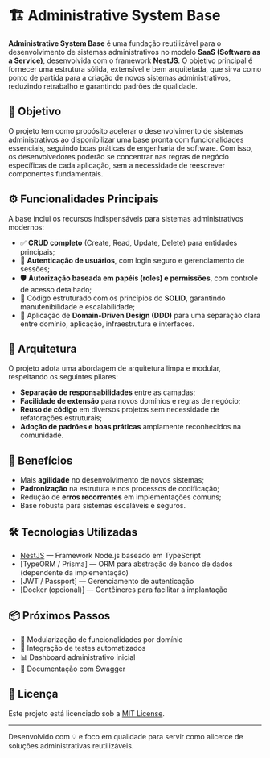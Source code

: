 # 🏗️ Administrative System Base

**Administrative System Base** é uma fundação reutilizável para o desenvolvimento de sistemas administrativos no modelo **SaaS (Software as a Service)**, desenvolvida com o framework **NestJS**. O objetivo principal é fornecer uma estrutura sólida, extensível e bem arquitetada, que sirva como ponto de partida para a criação de novos sistemas administrativos, reduzindo retrabalho e garantindo padrões de qualidade.

## 🎯 Objetivo

O projeto tem como propósito acelerar o desenvolvimento de sistemas administrativos ao disponibilizar uma base pronta com funcionalidades essenciais, seguindo boas práticas de engenharia de software. Com isso, os desenvolvedores poderão se concentrar nas regras de negócio específicas de cada aplicação, sem a necessidade de reescrever componentes fundamentais.

## ⚙️ Funcionalidades Principais

A base inclui os recursos indispensáveis para sistemas administrativos modernos:

- ✅ **CRUD completo** (Create, Read, Update, Delete) para entidades principais;
- 🔐 **Autenticação de usuários**, com login seguro e gerenciamento de sessões;
- 🛡️ **Autorização baseada em papéis (roles) e permissões**, com controle de acesso detalhado;
- 🧱 Código estruturado com os princípios do **SOLID**, garantindo manutenibilidade e escalabilidade;
- 🧠 Aplicação de **Domain-Driven Design (DDD)** para uma separação clara entre domínio, aplicação, infraestrutura e interfaces.

## 🧩 Arquitetura

O projeto adota uma abordagem de arquitetura limpa e modular, respeitando os seguintes pilares:

- **Separação de responsabilidades** entre as camadas;
- **Facilidade de extensão** para novos domínios e regras de negócio;
- **Reuso de código** em diversos projetos sem necessidade de refatorações estruturais;
- **Adoção de padrões e boas práticas** amplamente reconhecidos na comunidade.

## 🚀 Benefícios

- Mais **agilidade** no desenvolvimento de novos sistemas;
- **Padronização** na estrutura e nos processos de codificação;
- Redução de **erros recorrentes** em implementações comuns;
- Base robusta para sistemas escaláveis e seguros.

## 🛠️ Tecnologias Utilizadas

- [NestJS](https://nestjs.com/) — Framework Node.js baseado em TypeScript
- [TypeORM / Prisma] — ORM para abstração de banco de dados (dependente da implementação)
- [JWT / Passport] — Gerenciamento de autenticação
- [Docker (opcional)] — Contêineres para facilitar a implantação

## 📦 Próximos Passos

- 🔄 Modularização de funcionalidades por domínio
- 🧪 Integração de testes automatizados
- 📊 Dashboard administrativo inicial
- 📁 Documentação com Swagger

## 📄 Licença

Este projeto está licenciado sob a [MIT License](LICENSE).

---

Desenvolvido com 💡 e foco em qualidade para servir como alicerce de soluções administrativas reutilizáveis.